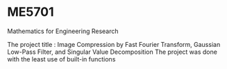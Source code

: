 # ME5701
Mathematics for Engineering Research

The project title : Image Compression by Fast Fourier Transform, Gaussian Low-Pass Filter, and Singular Value Decomposition
The project was done with the least use of built-in functions
